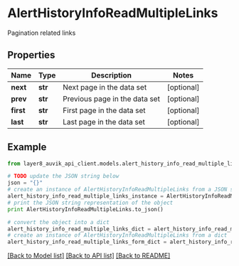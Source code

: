 # AlertHistoryInfoReadMultipleLinks

Pagination related links

## Properties
Name | Type | Description | Notes
------------ | ------------- | ------------- | -------------
**next** | **str** | Next page in the data set | [optional] 
**prev** | **str** | Previous page in the data set | [optional] 
**first** | **str** | First page in the data set | [optional] 
**last** | **str** | Last page in the data set | [optional] 

## Example

```python
from layer8_auvik_api_client.models.alert_history_info_read_multiple_links import AlertHistoryInfoReadMultipleLinks

# TODO update the JSON string below
json = "{}"
# create an instance of AlertHistoryInfoReadMultipleLinks from a JSON string
alert_history_info_read_multiple_links_instance = AlertHistoryInfoReadMultipleLinks.from_json(json)
# print the JSON string representation of the object
print AlertHistoryInfoReadMultipleLinks.to_json()

# convert the object into a dict
alert_history_info_read_multiple_links_dict = alert_history_info_read_multiple_links_instance.to_dict()
# create an instance of AlertHistoryInfoReadMultipleLinks from a dict
alert_history_info_read_multiple_links_form_dict = alert_history_info_read_multiple_links.from_dict(alert_history_info_read_multiple_links_dict)
```
[[Back to Model list]](../README.md#documentation-for-models) [[Back to API list]](../README.md#documentation-for-api-endpoints) [[Back to README]](../README.md)


